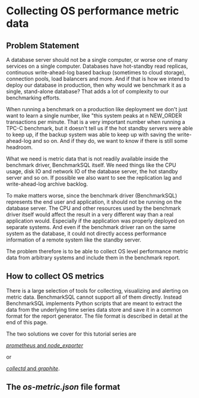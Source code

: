 
# Collecting OS performance metric data

## Problem Statement

A database server should not be a single computer, or worse
one of many services on a single computer. Databases have
hot-standby read replicas, continuous write-ahead-log based backup
(sometimes to cloud storage), connection pools, load balancers and
more. And if that is how we intend to deploy our database in
production, then why would we benchmark it as a single, stand-alone
database? That adds a lot of complexity to our benchmarking efforts.

When running a benchmark on a production like deployment
we don't just want to learn a single number, like "this system peaks
at n NEW_ORDER transactions per minute. That is a very important 
number when running a TPC-C benchmark, but it doesn't tell us if
the hot standby servers were able to keep up, if the backup system
was able to keep up with saving the write-ahead-log and so on.
And if they do, we want to know if there is still some headroom.

What we need is metric data that is not readily available inside
the benchmark driver, BenchmarkSQL itself. We need things like the
CPU usage, disk IO and network IO of the database server,
the hot standby server and so on. If possible we also want to
see the replication lag and write-ahead-log archive backlog.

To make matters worse, since the benchmark driver (BenchmarkSQL)
represents the end user and application, it should not be running
on the database server. The CPU and other resources used by the
benchmark driver itself would affect the result in a very different
way than a real application would. Especially if the application
was properly deployed on separate systems.
And even if the benchmark driver ran on the same system as the
database, it could not directly access performance information of a
remote system like the standby server.

The problem therefore is to be able to collect OS level performance
metric data from arbitrary systems and include them in the benchmark
report.

## How to collect OS metrics

There is a large selection of tools for collecting, visualizing
and alerting on metric data. BenchmarkSQL cannot support all of
them directly. Instead BenchmarkSQL implements Python scripts
that are meant to extract the data from the underlying time series
data store and save it in a common format for the report
generator. The file format is described in detail at the end of
this page.

The two solutions we cover for this tutorial series are

[*prometheus* and *node_exporter*](HOW-TO-prometheus.md)

or

[*collectd* and *graphite*](HOW-TO-collectd+graphite.md).

## The *os-metric.json* file format


